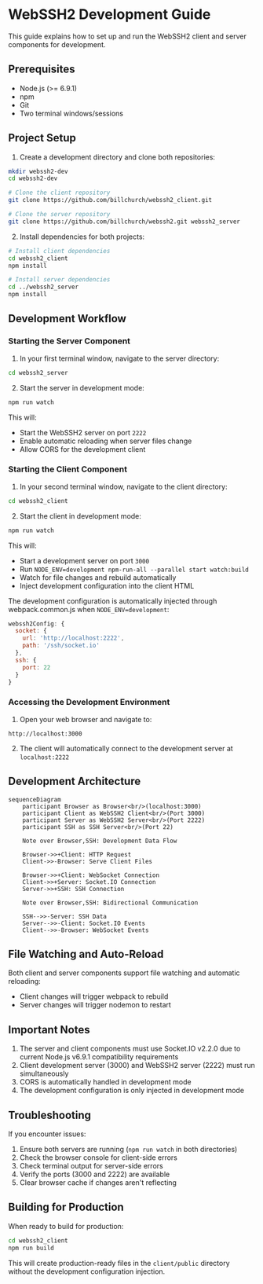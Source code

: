 # WebSSH2 Development Guide

This guide explains how to set up and run the WebSSH2 client and server components for development.

## Prerequisites

- Node.js (>= 6.9.1)
- npm
- Git
- Two terminal windows/sessions

## Project Setup

1. Create a development directory and clone both repositories:

```bash
mkdir webssh2-dev
cd webssh2-dev

# Clone the client repository
git clone https://github.com/billchurch/webssh2_client.git

# Clone the server repository
git clone https://github.com/billchurch/webssh2.git webssh2_server
```

2. Install dependencies for both projects:

```bash
# Install client dependencies
cd webssh2_client
npm install

# Install server dependencies
cd ../webssh2_server
npm install
```

## Development Workflow

### Starting the Server Component

1. In your first terminal window, navigate to the server directory:

```bash
cd webssh2_server
```

2. Start the server in development mode:

```bash
npm run watch
```

This will:
- Start the WebSSH2 server on port `2222`
- Enable automatic reloading when server files change
- Allow CORS for the development client

### Starting the Client Component

1. In your second terminal window, navigate to the client directory:

```bash
cd webssh2_client
```

2. Start the client in development mode:

```bash
npm run watch
```

This will:
- Start a development server on port `3000`
- Run `NODE_ENV=development npm-run-all --parallel start watch:build`
- Watch for file changes and rebuild automatically
- Inject development configuration into the client HTML

The development configuration is automatically injected through webpack.common.js when `NODE_ENV=development`:

```javascript
webssh2Config: {
  socket: { 
    url: 'http://localhost:2222', 
    path: '/ssh/socket.io' 
  },
  ssh: { 
    port: 22 
  }
}
```

### Accessing the Development Environment

1. Open your web browser and navigate to:
```
http://localhost:3000
```

2. The client will automatically connect to the development server at `localhost:2222`

## Development Architecture

```mermaid
sequenceDiagram
    participant Browser as Browser<br/>(localhost:3000)
    participant Client as WebSSH2 Client<br/>(Port 3000)
    participant Server as WebSSH2 Server<br/>(Port 2222)
    participant SSH as SSH Server<br/>(Port 22)

    Note over Browser,SSH: Development Data Flow
    
    Browser->>+Client: HTTP Request
    Client->>-Browser: Serve Client Files
    
    Browser->>+Client: WebSocket Connection
    Client->>+Server: Socket.IO Connection
    Server->>+SSH: SSH Connection
    
    Note over Browser,SSH: Bidirectional Communication
    
    SSH-->>-Server: SSH Data
    Server-->>-Client: Socket.IO Events
    Client-->>-Browser: WebSocket Events
```

## File Watching and Auto-Reload

Both client and server components support file watching and automatic reloading:

- Client changes will trigger webpack to rebuild
- Server changes will trigger nodemon to restart

## Important Notes

1. The server and client components must use Socket.IO v2.2.0 due to current Node.js v6.9.1 compatibility requirements
2. Client development server (3000) and WebSSH2 server (2222) must run simultaneously
3. CORS is automatically handled in development mode
4. The development configuration is only injected in development mode

## Troubleshooting

If you encounter issues:

1. Ensure both servers are running (`npm run watch` in both directories)
2. Check the browser console for client-side errors
3. Check terminal output for server-side errors
4. Verify the ports (3000 and 2222) are available
5. Clear browser cache if changes aren't reflecting

## Building for Production

When ready to build for production:

```bash
cd webssh2_client
npm run build
```

This will create production-ready files in the `client/public` directory without the development configuration injection.